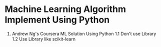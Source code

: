 Machine Learning Algorithm Implement Using Python
======
1. Andrew Ng's Coursera ML Solution Using Python
    1.1 Don't use Library
    1.2 Use Library like scikit-learn

